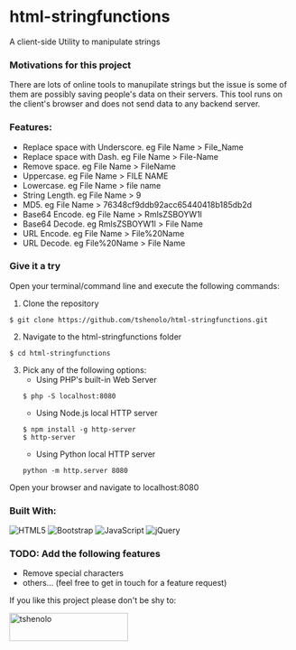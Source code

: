 # html-stringfunctions
A client-side Utility to manipulate strings

### Motivations for this project
There are lots of online tools to manupilate strings but the issue is some of them are possibly saving people's data on their servers. This tool runs on the client's browser and does not send data to any backend server.

### Features:
- Replace space with Underscore. eg File Name > File_Name
- Replace space with Dash. eg File Name > File-Name
- Remove space. eg File Name > FileName
- Uppercase. eg File Name > FILE NAME
- Lowercase. eg File Name > file name
- String Length. eg File Name > 9
- MD5. eg File Name > 76348cf9ddb92acc65440418b185db2d
- Base64 Encode. eg File Name > RmlsZSBOYW1l
- Base64 Decode. eg RmlsZSBOYW1l > File Name
- URL Encode. eg File Name > File%20Name
- URL Decode. eg File%20Name > File Name

### Give it a try
Open your terminal/command line and execute the following commands:
1. Clone the repository
```
$ git clone https://github.com/tshenolo/html-stringfunctions.git  
```  
2. Navigate to the html-stringfunctions folder
```
$ cd html-stringfunctions
```
3. Pick any of the following options:   
    - Using PHP's built-in Web Server
    ```
    $ php -S localhost:8080
    ```
    - Using Node.js local HTTP server
    ```
    $ npm install -g http-server
    $ http-server
    ```
    - Using Python local HTTP server
    ```
    python -m http.server 8080
    ```

Open your browser and navigate to localhost:8080


### Built With:
![HTML5](https://img.shields.io/badge/html5-%23E34F26.svg?style=for-the-badge&logo=html5&logoColor=white)
![Bootstrap](https://img.shields.io/badge/bootstrap-%23563D7C.svg?style=for-the-badge&logo=bootstrap&logoColor=white)
![JavaScript](https://img.shields.io/badge/javascript-%23323330.svg?style=for-the-badge&logo=javascript&logoColor=%23F7DF1E)
![jQuery](https://img.shields.io/badge/jquery-%230769AD.svg?style=for-the-badge&logo=jquery&logoColor=white)

### TODO: Add the following features
- Remove special characters
- others... (feel free to get in touch for a feature request)

If you like this project please don't be shy to:

<a href="https://www.buymeacoffee.com/tshenolo"><img align="left" src="https://cdn.buymeacoffee.com/buttons/v2/default-yellow.png" height="50" width="210" alt="tshenolo" /></a>




